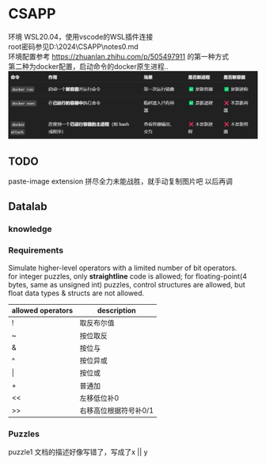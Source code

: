 # CSAPP
环境 WSL20.04，使用vscode的WSL插件连接\
root密码参见D:\2024\CSAPP\notes0.md\
环境配置参考 https://zhuanlan.zhihu.com/p/505497911 的第一种方式\
第二种为docker配置，启动命令的docker原生进程..\
![alt text](./images/image.png)

## TODO
paste-image extension 拼尽全力未能战胜，就手动复制图片吧 以后再调
## Datalab
### knowledge

### Requirements
Simulate higher-level operators with a limited number of bit operators.\
for integer puzzles, only **straightline** code is allowed; for floating-point(4 bytes, same as unsigned int) puzzles, control structures are allowed, but float data types & structs are not allowed.

| allowed operators | description           |
| ----------------- | --------------------- |
| !                 | 取反布尔值            |
| ~                 | 按位取反              |
| &                 | 按位与                |
| ^                 | 按位异或              |
| \|                | 按位或                |
| +                 | 普通加                |
| <<                | 左移低位补0           |
| >>                | 右移高位根据符号补0/1 |

### Puzzles
puzzle1 文档的描述好像写错了，写成了x || y

